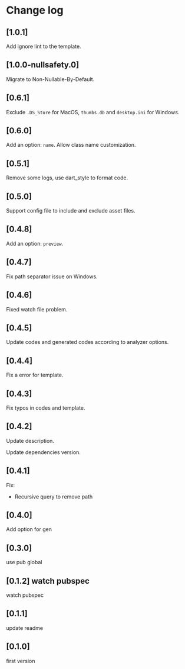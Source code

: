 # Change log

## [1.0.1]

Add ignore lint to the template.

## [1.0.0-nullsafety.0]

Migrate to Non-Nullable-By-Default.

## [0.6.1]

Exclude `.DS_Store` for MacOS, `thumbs.db` and `desktop.ini` for Windows.

## [0.6.0]

Add an option: `name`. Allow class name customization.

## [0.5.1]

Remove some logs, use dart_style to format code.

## [0.5.0]

Support config file to include and exclude asset files.

## [0.4.8]

Add an option: `preview`.

## [0.4.7]

Fix path separator issue on Windows.

## [0.4.6]

Fixed watch file problem.

## [0.4.5]

Update codes and generated codes according to analyzer options.

## [0.4.4]

Fix a error for template.

## [0.4.3]

Fix typos in codes and template.

## [0.4.2]

Update description.

Update dependencies version.

## [0.4.1]

Fix:

- Recursive query to remove path

## [0.4.0]

Add option for gen

## [0.3.0]

use pub global

## [0.1.2] watch pubspec

watch pubspec

## [0.1.1]

update readme

## [0.1.0]

first version
